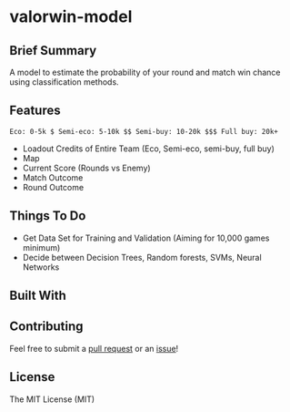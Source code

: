 # valorwin-model

## Brief Summary

A model to estimate the probability of your round and match win chance using classification methods.

## Features

```
Eco: 0-5k $ Semi-eco: 5-10k $$ Semi-buy: 10-20k $$$ Full buy: 20k+
```

- Loadout Credits of Entire Team (Eco, Semi-eco, semi-buy, full buy)
- Map
- Current Score (Rounds vs Enemy)
- Match Outcome
- Round Outcome

## Things To Do

- Get Data Set for Training and Validation (Aiming for 10,000 games minimum)
- Decide between Decision Trees, Random forests, SVMs, Neural Networks

## Built With

## Contributing

Feel free to submit a [pull request](https://github.com/josephsookim/valorwin-model/pull/new/master) or an [issue](https://github.com/josephsookim/valorwin-model/issues/new)!

## License

The MIT License (MIT)
